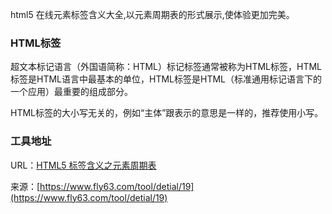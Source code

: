 html5 在线元素标签含义大全,以元素周期表的形式展示,使体验更加完美。 

### HTML标签  
超文本标记语言（外国语简称：HTML）标记标签通常被称为HTML标签，HTML标签是HTML语言中最基本的单位，HTML标签是HTML（标准通用标记语言下的一个应用）最重要的组成部分。 

HTML标签的大小写无关的，例如“主体”<body>跟<BODY>表示的意思是一样的，推荐使用小写。

### 工具地址
URL：[HTML5 标签含义之元素周期表](https://www.fly63.com/tool/html5/)

来源：[https://www.fly63.com/tool/detial/19](https://www.fly63.com/tool/detial/19)